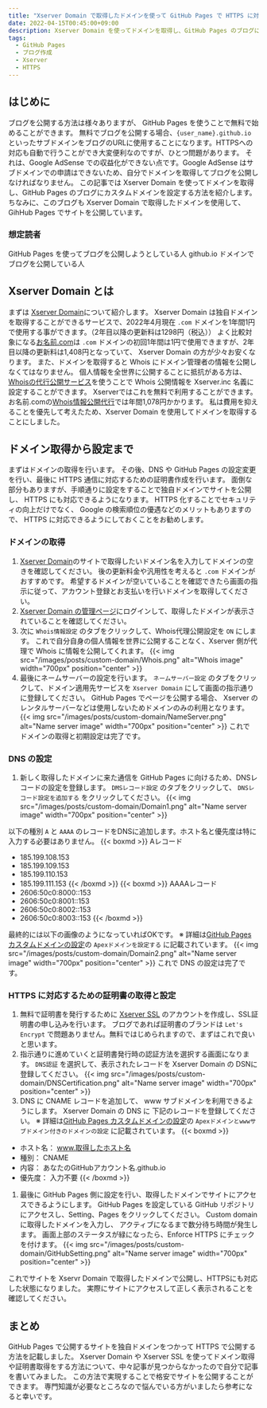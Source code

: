 ```yaml
---
title: "Xserver Domain で取得したドメインを使って GitHub Pages で HTTPS に対応したサイトを公開する方法"
date: 2022-04-15T00:45:00+09:00
description: Xserver Domain を使ってドメインを取得し、GitHub Pages のブログにカスタムドメインを設定する方法を紹介します。また、 HTTPS に対応するために Xserver SSL を使用して Let's Encrypt の証明書を取得します。
tags:
  - GitHub Pages
  - ブログ作成
  - Xserver
  - HTTPS
---
```


## はじめに
ブログを公開する方法は様々ありますが、 GitHub Pages を使うことで無料で始めることができます。
無料でブログを公開する場合、`{user_name}.github.io` といったサブドメインをブログのURLに使用することになります。HTTPSへの対応も自動で行うことができ大変便利なのですが、ひとつ問題があります。
それは、Google AdSense での収益化ができない点です。Google AdSense はサブドメインでの申請はできないため、自分でドメインを取得してブログを公開しなければなりません。
この記事では Xserver Domain を使ってドメインを取得し、GitHub Pages のブログにカスタムドメインを設定する方法を紹介します。
ちなみに、このブログも Xserver Domain で取得したドメインを使用して、GihHub Pages でサイトを公開しています。

### 想定読者
GitHub Pages を使ってブログを公開しようとしている人
github.io ドメインでブログを公開している人

## Xserver Domain とは
まずは [Xserver Domain](https://www.xdomain.ne.jp/)について紹介します。
Xserver Domain は独自ドメインを取得することができるサービスで、2022年4月現在 `.com` ドメインを1年間1円で使用する事ができます。（2年目以降の更新料は1298円（税込））
よく比較対象になる[お名前.com](https://www.onamae.com/)は `.com` ドメインの初回1年間は1円で使用できますが、2年目以降の更新料は1,408円となっていて、 Xserver Domain の方が少々お安くなります。
また、ドメインを取得すると Whois にドメイン管理者の情報を公開しなくてはなりません。
個人情報を全世界に公開することに抵抗がある方は、[Whoisの代行公開サービス](https://www.xserver.ne.jp/manual/man_member_setting_whois.php)を使うことで Whois 公開情報を Xserver.inc 名義に設定することができます。
Xserverではこれを無料で利用することができます。
お名前.comの[Whois情報公開代行](https://www.onamae.com/service/d-regist/option.html)では年間1,078円かかります。
私は費用を抑えることを優先して考えたため、Xserver Domain を使用してドメインを取得することにしました。

## ドメイン取得から設定まで
まずはドメインの取得を行います。
その後、DNS や GitHub Pages の設定変更を行い、最後に HTTPS 通信に対応するための証明書作成を行います。
面倒な部分もありますが、手順通りに設定をすることで独自ドメインでサイトを公開し、 HTTPS にも対応できるようになります。
HTTPS 化することでセキュリティの向上だけでなく、 Google の検索順位の優遇などのメリットもありますので、 HTTPS に対応できるようにしておくことをお勧めします。

### ドメインの取得
1. [Xserver Domain](https://www.xdomain.ne.jp/)のサイトで取得したいドメイン名を入力してドメインの空きを確認してください。
後の更新料金や汎用性を考えると `.com` ドメインがおすすめです。
希望するドメインが空いていることを確認できたら画面の指示に従って、アカウント登録とお支払いを行いドメインを取得してください。
1. [Xserver Domain の管理ページ](https://secure.xserver.ne.jp/xapanel/xdomain/index)にログインして、取得したドメインが表示されていることを確認してください。
1. 次に `Whois情報設定` のタブをクリックして、Whois代理公開設定を `ON` にします。
これで自分自身の個人情報を世界に公開することなく、Xserver 側が代理で Whois に情報を公開してくれます。
{{< img src="/images/posts/custom-domain/Whois.png" alt="Whois image" width="700px" position="center" >}}
1. 最後にネームサーバーの設定を行います。
`ネームサーバー設定` のタブをクリックして、ドメイン適用先サービスを `Xserver Domain` にして画面の指示通りに登録してください。
GitHub Pages でページを公開する場合、 Xserver のレンタルサーバーなどは使用しないためドメインのみの利用となります。
{{< img src="/images/posts/custom-domain/NameServer.png" alt="Name server image" width="700px" position="center" >}}
これで ドメインの取得と初期設定は完了です。

### DNS の設定
1. 新しく取得したドメインに来た通信を GitHub Pages に向けるため、DNSレコードの設定を登録します。
`DMSレコード設定` のタブをクリックして、 `DNSレコード設定を追加する` をクリックしてください。
{{< img src="/images/posts/custom-domain/Domain1.png" alt="Name server image" width="700px" position="center" >}}

以下の種別 `A` と `AAAA` のレコードをDNSに追加します。ホスト名と優先度は特に入力する必要はありません。
{{< boxmd >}}
Aレコード  
- 185.199.108.153
- 185.199.109.153
- 185.199.110.153
- 185.199.111.153
{{< /boxmd >}}
{{< boxmd >}}
AAAAレコード
- 2606:50c0:8000::153
- 2606:50c0:8001::153
- 2606:50c0:8002::153
- 2606:50c0:8003::153
{{< /boxmd >}}

最終的には以下の画像のようになっていればOKです。
※ 詳細は[GitHub Pages カスタムドメインの設定](https://docs.github.com/ja/enterprise-cloud@latest/pages/configuring-a-custom-domain-for-your-github-pages-site/managing-a-custom-domain-for-your-github-pages-site)の `Apexドメインを設定する` に記載されています。
{{< img src="/images/posts/custom-domain/Domain2.png" alt="Name server image" width="700px" position="center" >}}
これで DNS の設定は完了です。

### HTTPS に対応するための証明書の取得と設定
1. 無料で証明書を発行するために [Xserver SSL](https://ssl.xdomain.ne.jp/) のアカウントを作成し、SSL証明書の申し込みを行います。
ブログであれば証明書のブランドは `Let's Encrypt` で問題ありません。無料ではじめられますので、まずはこれで良いと思います。
1. 指示通りに進めていくと証明書発行時の認証方法を選択する画面になります。 `DNS認証` を選択して、表示されたレコードを Xserver Domain の DSNに登録してください。
{{< img src="/images/posts/custom-domain/DNSCertification.png" alt="Name server image" width="700px" position="center" >}}
1. DNS に CNAME レコードを追加して、 www サブドメインを利用できるようにします。
Xserver Domain の DNS に 下記のレコードを登録してください。
※ 詳細は[GitHub Pages カスタムドメインの設定](https://docs.github.com/ja/enterprise-cloud@latest/pages/configuring-a-custom-domain-for-your-github-pages-site/managing-a-custom-domain-for-your-github-pages-site)の `Apexドメインとwwwサブドメイン付きのドメインの設定` に記載されています。
{{< boxmd >}}
- ホスト名： www.取得したホスト名
- 種別： CNAME
- 内容： あなたのGitHubアカウント名.github.io
- 優先度： 入力不要
{{< /boxmd >}}
1. 最後に GitHub Pages 側に設定を行い、取得したドメインでサイトにアクセスできるようにします。
GitHub Pages を設定している GitHub リポジトリにアクセスし、Setting、Pages をクリックしてください。
Custom domain に取得したドメインを入力し、 アクティブになるまで数分待ち時間が発生します。
画面上部のステータスが緑になったら、Enforce HTTPS にチェックを付けます。
{{< img src="/images/posts/custom-domain/GitHubSetting.png" alt="Name server image" width="700px" position="center" >}}

これでサイトを Xservr Domain で取得したドメインで公開し、HTTPSにも対応した状態になりました。
実際にサイトにアクセスして正しく表示されることを確認してください。

## まとめ
GitHub Pages で公開するサイトを独自ドメインをつかって HTTPS で公開する方法を記載しました。
Xserver Domain や Xserver SSL を使ってドメイン取得や証明書取得をする方法について、中々記事が見つからなかったので自分で記事を書いてみました。
この方法で実現することで格安でサイトを公開することができます。
専門知識が必要なところなので悩んでいる方がいましたら参考になると幸いです。
